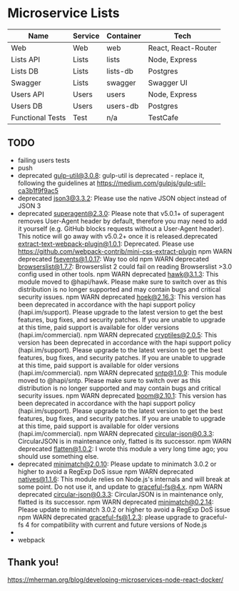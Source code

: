 # Microservice Lists

| Name            | Service| Container| Tech                 |
|-----------------|--------|----------|----------------------|
| Web             | Web    | web      | React, React-Router  |
| Lists API       | Lists  | lists    | Node, Express        |
| Lists DB        | Lists  | lists-db | Postgres             |
| Swagger         | Lists  | swagger  | Swagger UI           |
| Users API       | Users  | users    | Node, Express        |
| Users DB        | Users  | users-db | Postgres             |
| Functional Tests| Test   | n/a      | TestCafe             |

## TODO

* failing users tests
* push
* deprecated gulp-util@3.0.8: gulp-util is deprecated - replace it, following the guidelines at https://medium.com/gulpjs/gulp-util-ca3b1f9f9ac5
* deprecated json3@3.3.2: Please use the native JSON object instead of JSON 3
* deprecated superagent@2.3.0: Please note that v5.0.1+ of superagent removes User-Agent header by default, therefore you may need to add it yourself (e.g. GitHub blocks requests without a User-Agent header).  This notice will go away with v5.0.2+ once it is released.deprecated extract-text-webpack-plugin@1.0.1: Deprecated. Please use https://github.com/webpack-contrib/mini-css-extract-plugin
npm WARN deprecated fsevents@1.0.17: Way too old
npm WARN deprecated browserslist@1.7.7: Browserslist 2 could fail on reading Browserslist >3.0 config used in other tools.
npm WARN deprecated hawk@3.1.3: This module moved to @hapi/hawk. Please make sure to switch over as this distribution is no longer supported and may contain bugs and critical security issues.
npm WARN deprecated hoek@2.16.3: This version has been deprecated in accordance with the hapi support policy (hapi.im/support). Please upgrade to the latest version to get the best features, bug fixes, and security patches. If you are unable to upgrade at this time, paid support is available for older versions (hapi.im/commercial).
npm WARN deprecated cryptiles@2.0.5: This version has been deprecated in accordance with the hapi support policy (hapi.im/support). Please upgrade to the latest version to get the best features, bug fixes, and security patches. If you are unable to upgrade at this time, paid support is available for older versions (hapi.im/commercial).
npm WARN deprecated sntp@1.0.9: This module moved to @hapi/sntp. Please make sure to switch over as this distribution is no longer supported and may contain bugs and critical security issues.
npm WARN deprecated boom@2.10.1: This version has been deprecated in accordance with the hapi support policy (hapi.im/support). Please upgrade to the latest version to get the best features, bug fixes, and security patches. If you are unable to upgrade at this time, paid support is available for older versions (hapi.im/commercial).
npm WARN deprecated circular-json@0.3.3: CircularJSON is in maintenance only, flatted is its successor.
npm WARN deprecated flatten@1.0.2: I wrote this module a very long time ago; you should use something else.
* deprecated minimatch@2.0.10: Please update to minimatch 3.0.2 or higher to avoid a RegExp DoS issue
npm WARN deprecated natives@1.1.6: This module relies on Node.js's internals and will break at some point. Do not use it, and update to graceful-fs@4.x.
npm WARN deprecated circular-json@0.3.3: CircularJSON is in maintenance only, flatted is its successor.
npm WARN deprecated minimatch@0.2.14: Please update to minimatch 3.0.2 or higher to avoid a RegExp DoS issue
npm WARN deprecated graceful-fs@1.2.3: please upgrade to graceful-fs 4 for compatibility with current and future versions of Node.js
* 
* webpack

## Thank you! 

https://mherman.org/blog/developing-microservices-node-react-docker/
